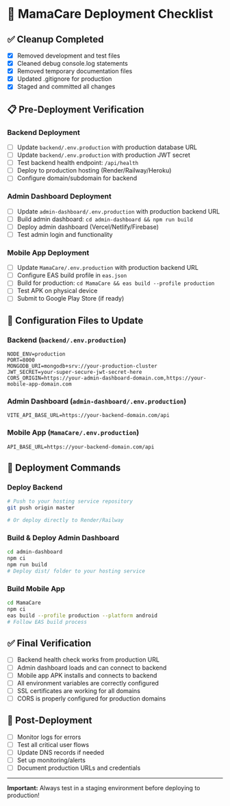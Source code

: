 # 🚀 MamaCare Deployment Checklist

## ✅ Cleanup Completed
- [x] Removed development and test files
- [x] Cleaned debug console.log statements
- [x] Removed temporary documentation files
- [x] Updated .gitignore for production
- [x] Staged and committed all changes

## 📋 Pre-Deployment Verification

### Backend Deployment
- [ ] Update `backend/.env.production` with production database URL
- [ ] Update `backend/.env.production` with production JWT secret
- [ ] Test backend health endpoint: `/api/health`
- [ ] Deploy to production hosting (Render/Railway/Heroku)
- [ ] Configure domain/subdomain for backend

### Admin Dashboard Deployment
- [ ] Update `admin-dashboard/.env.production` with production backend URL
- [ ] Build admin dashboard: `cd admin-dashboard && npm run build`
- [ ] Deploy admin dashboard (Vercel/Netlify/Firebase)
- [ ] Test admin login and functionality

### Mobile App Deployment
- [ ] Update `MamaCare/.env.production` with production backend URL
- [ ] Configure EAS build profile in `eas.json`
- [ ] Build for production: `cd MamaCare && eas build --profile production`
- [ ] Test APK on physical device
- [ ] Submit to Google Play Store (if ready)

## 🔧 Configuration Files to Update

### Backend (`backend/.env.production`)
```env
NODE_ENV=production
PORT=8000
MONGODB_URI=mongodb+srv://your-production-cluster
JWT_SECRET=your-super-secure-jwt-secret-here
CORS_ORIGIN=https://your-admin-dashboard-domain.com,https://your-mobile-app-domain.com
```

### Admin Dashboard (`admin-dashboard/.env.production`)
```env
VITE_API_BASE_URL=https://your-backend-domain.com/api
```

### Mobile App (`MamaCare/.env.production`)
```env
API_BASE_URL=https://your-backend-domain.com/api
```

## 🚀 Deployment Commands

### Deploy Backend
```bash
# Push to your hosting service repository
git push origin master

# Or deploy directly to Render/Railway
```

### Build & Deploy Admin Dashboard
```bash
cd admin-dashboard
npm ci
npm run build
# Deploy dist/ folder to your hosting service
```

### Build Mobile App
```bash
cd MamaCare
npm ci
eas build --profile production --platform android
# Follow EAS build process
```

## ✅ Final Verification
- [ ] Backend health check works from production URL
- [ ] Admin dashboard loads and can connect to backend
- [ ] Mobile app APK installs and connects to backend
- [ ] All environment variables are correctly configured
- [ ] SSL certificates are working for all domains
- [ ] CORS is properly configured for production domains

## 📝 Post-Deployment
- [ ] Monitor logs for errors
- [ ] Test all critical user flows
- [ ] Update DNS records if needed
- [ ] Set up monitoring/alerts
- [ ] Document production URLs and credentials

---

**Important:** Always test in a staging environment before deploying to production!
